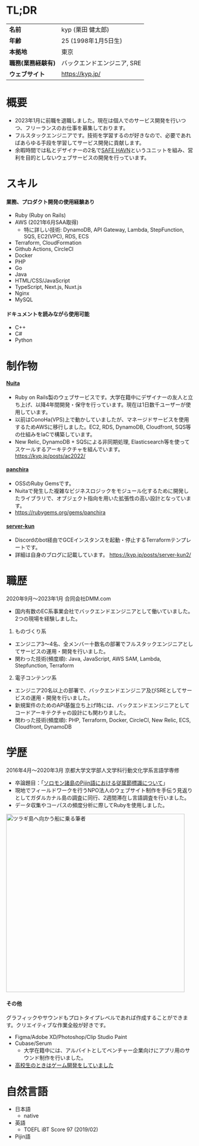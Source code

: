 # TL;DR

|||
|---|---|
|**名前**|kyp (栗田 健太郎)|
|**年齢**|25 (1998年1月5日生)|
|**本拠地**|東京|
|**職務(業務経験有)**|バックエンドエンジニア, SRE|
|**ウェブサイト**|https://kyp.jp/|

# 概要
- 2023年1月に前職を退職しました。現在は個人でのサービス開発を行いつつ、フリーランスのお仕事を募集しております。
- フルスタックエンジニアです。技術を学習するのが好きなので、必要であればあらゆる手段を学習してサービス開発に貢献します。
- 余暇時間では私とデザイナーの2名で[SAFE HAVN](https://safehavn.dev/)というユニットを組み、営利を目的としないウェブサービスの開発を行っています。

# スキル
#### 業務、プロダクト開発の使用経験あり
- Ruby (Ruby on Rails)
- AWS (2021年6月SAA取得)
  - 特に詳しい技術: DynamoDB, API Gateway, Lambda, StepFunction, SQS, EC2(VPC), RDS, ECS 
- Terraform, CloudFormation
- Github Actions, CircleCI
- Docker
- PHP
- Go
- Java
- HTML/CSS/JavaScript
- TypeScript, Next.js, Nuxt.js
- Nginx
- MySQL

#### ドキュメントを読みながら使用可能
- C++
- C#
- Python

# 制作物
#### [Nuita](https://nuita.net/)
- Ruby on Rails製のウェブサービスです。大学在籍中にデザイナーの友人と立ち上げ、以降4年間開発・保守を行っています。現在は1日数千ユーザーが使用しています。
- 以前はConoHa(VPS)上で動かしていましたが、マネージドサービスを使用するためAWSに移行しました。EC2, RDS, DynamoDB, Cloudfront, SQS等の仕組みをIaCで構築しています。
- New Relic, DynamoDB + SQSによる非同期処理, Elasticsearch等を使ってスケールするアーキテクチャを組んでいます。 https://kyp.jp/posts/ac2022/

#### [panchira](https://github.com/nuita/panchira)
- OSSのRuby Gemsです。
- Nuitaで発生した複雑なビジネスロジックをモジュール化するために開発したライブラリで、オブジェクト指向を用いた拡張性の高い設計となっています。
- https://rubygems.org/gems/panchira

#### [server-kun](https://github.com/kypkyp/server-kun)
- Discordのbot経由でGCEインスタンスを起動・停止するTerraformテンプレートです。
- 詳細は自身のブログに記載しています。 https://kyp.jp/posts/server-kun2/

# 職歴
2020年9月～2023年1月 合同会社DMM.com
- 国内有数のEC系事業会社でバックエンドエンジニアとして働いていました。2つの現場を経験しました。
1. ものづくり系
  - エンジニア3〜4名、全メンバー十数名の部署でフルスタックエンジニアとしてサービスの運用・開発を行いました。
  - 関わった技術(頻度順): Java, JavaScript, AWS SAM, Lambda, Stepfunction, Terraform
2. 電子コンテンツ系
  - エンジニア20名以上の部署で、バックエンドエンジニア及びSREとしてサービスの運用・開発を行いました。
  - 新規案件のためのAPI基盤立ち上げ時には、バックエンドエンジニアとしてコードアーキテクチャの設計にも関わりました。
  - 関わった技術(頻度順): PHP, Terraform, Docker, CircleCI, New Relic, ECS, Cloudfront, DynamoDB

# 学歴
2016年4月～2020年3月 京都大学文学部人文学科行動文化学系言語学専修
- 卒論題目：「[ソロモン諸島のPijin語における従属節標識について](https://github.com/kypkyp/sotsuron)」
- 現地でフィールドワークを行うNPO法人のウェブサイト制作を手伝う見返りとしてガダルカナル島の調査に同行、2週間滞在し言語調査を行いました。
- データ収集やコーパスの頻度分析に際してRubyを使用しました。

<img alt="ツラギ島へ向かう船に乗る筆者" src="https://kypprivate.s3-ap-northeast-1.amazonaws.com/kyp_on_ship.jpg" width="480px">

#### その他

グラフィックやサウンドもプロトタイプレベルであれば作成することができます。クリエイティブな作業全般が好きです。

- Figma/Adobe XD/Photoshop/Clip Studio Paint
- Cubase/Serum
  - 大学在籍中には、アルバイトとしてベンチャー企業向けにアプリ用のサウンド制作を行いました。
- [高校生のときはゲーム開発をしていました](https://kyp.hatenablog.com/entry/2015/12/25/013344)

# 自然言語
- 日本語
  - native
- 英語
  - TOEFL iBT Score 97 (2019/02)
- Pijin語

